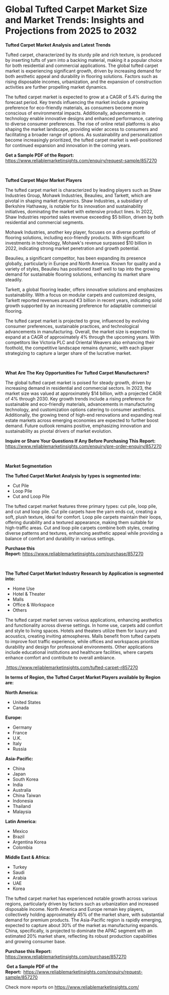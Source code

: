 <p><h1>Global Tufted Carpet Market Size and Market Trends: Insights and Projections from 2025 to 2032</h1></p><p><strong>Tufted Carpet Market Analysis and Latest Trends</strong></p>
<p><p>Tufted carpet, characterized by its sturdy pile and rich texture, is produced by inserting tufts of yarn into a backing material, making it a popular choice for both residential and commercial applications. The global tufted carpet market is experiencing significant growth, driven by increasing demand for both aesthetic appeal and durability in flooring solutions. Factors such as rising disposable incomes, urbanization, and the expansion of construction activities are further propelling market dynamics.</p><p>The tufted carpet market is expected to grow at a CAGR of 5.4% during the forecast period. Key trends influencing the market include a growing preference for eco-friendly materials, as consumers become more conscious of environmental impacts. Additionally, advancements in technology enable innovative designs and enhanced performance, catering to diverse consumer preferences. The rise of online retail platforms is also shaping the market landscape, providing wider access to consumers and facilitating a broader range of options. As sustainability and personalization become increasingly prioritized, the tufted carpet market is well-positioned for continued expansion and innovation in the coming years.</p></p>
<p><strong>Get a Sample PDF of the Report:&nbsp;</strong> <a href="https://www.reliablemarketinsights.com/enquiry/request-sample/857270?utm_campaign=2129&utm_medium=2&utm_source=Github&utm_content=ia&utm_term=07022025&utm_id=tufted-carpet">https://www.reliablemarketinsights.com/enquiry/request-sample/857270</a></p>
<p>&nbsp;</p>
<p><strong>Tufted Carpet Major Market Players</strong></p>
<p><p>The tufted carpet market is characterized by leading players such as Shaw Industries Group, Mohawk Industries, Beaulieu, and Tarkett, which are pivotal in shaping market dynamics. Shaw Industries, a subsidiary of Berkshire Hathaway, is notable for its innovation and sustainability initiatives, dominating the market with extensive product lines. In 2022, Shaw Industries reported sales revenue exceeding $5 billion, driven by both residential and commercial segments. </p><p>Mohawk Industries, another key player, focuses on a diverse portfolio of flooring solutions, including eco-friendly products. With significant investments in technology, Mohawk's revenue surpassed $10 billion in 2022, indicating strong market penetration and growth potential.</p><p>Beaulieu, a significant competitor, has been expanding its presence globally, particularly in Europe and North America. Known for quality and a variety of styles, Beaulieu has positioned itself well to tap into the growing demand for sustainable flooring solutions, enhancing its market share steadily.</p><p>Tarkett, a global flooring leader, offers innovative solutions and emphasizes sustainability. With a focus on modular carpets and customized designs, Tarkett reported revenues around €3 billion in recent years, indicating solid growth supported by an increasing preference for adaptable commercial flooring.</p><p>The tufted carpet market is projected to grow, influenced by evolving consumer preferences, sustainable practices, and technological advancements in manufacturing. Overall, the market size is expected to expand at a CAGR of approximately 4% through the upcoming years. With competitors like Victoria PLC and Oriental Weavers also enhancing their foothold, the competitive landscape remains dynamic, with each player strategizing to capture a larger share of the lucrative market.</p></p>
<p>&nbsp;</p>
<p><strong>What Are The Key Opportunities For Tufted Carpet Manufacturers?</strong></p>
<p><p>The global tufted carpet market is poised for steady growth, driven by increasing demand in residential and commercial sectors. In 2023, the market size was valued at approximately $14 billion, with a projected CAGR of 4% through 2030. Key growth trends include a rising preference for sustainable and eco-friendly materials, advancements in manufacturing technology, and customization options catering to consumer aesthetics. Additionally, the growing trend of high-end renovations and expanding real estate markets across emerging economies are expected to further boost demand. Future outlook remains positive, emphasizing innovation and sustainability as pivotal drivers of market evolution.</p></p>
<p><strong>Inquire or Share Your Questions If Any Before Purchasing This Report:</strong> <a href="https://www.reliablemarketinsights.com/enquiry/pre-order-enquiry/857270?utm_campaign=2129&utm_medium=2&utm_source=Github&utm_content=ia&utm_term=07022025&utm_id=tufted-carpet">https://www.reliablemarketinsights.com/enquiry/pre-order-enquiry/857270</a></p>
<p>&nbsp;</p>
<p><strong>Market Segmentation</strong></p>
<p><strong>The Tufted Carpet Market Analysis by types is segmented into:</strong></p>
<p><ul><li>Cut Pile</li><li>Loop Pile</li><li>Cut and Loop Pile</li></ul></p>
<p><p>The tufted carpet market features three primary types: cut pile, loop pile, and cut and loop pile. Cut pile carpets have the yarn ends cut, creating a soft, plush texture, ideal for comfort. Loop pile carpets maintain their loops, offering durability and a textured appearance, making them suitable for high-traffic areas. Cut and loop pile carpets combine both styles, creating diverse patterns and textures, enhancing aesthetic appeal while providing a balance of comfort and durability in various settings.</p></p>
<p><strong>Purchase this Report:&nbsp;</strong><a href="https://www.reliablemarketinsights.com/purchase/857270?utm_campaign=2129&utm_medium=2&utm_source=Github&utm_content=ia&utm_term=07022025&utm_id=tufted-carpet">https://www.reliablemarketinsights.com/purchase/857270</a></p>
<p>&nbsp;</p>
<p><strong>The Tufted Carpet Market Industry Research by Application is segmented into:</strong></p>
<p><ul><li>Home Use</li><li>Hotel & Theater</li><li>Malls</li><li>Office & Workspace</li><li>Others</li></ul></p>
<p><p>The tufted carpet market serves various applications, enhancing aesthetics and functionality across diverse settings. In home use, carpets add comfort and style to living spaces. Hotels and theaters utilize them for luxury and acoustics, creating inviting atmospheres. Malls benefit from tufted carpets to improve foot traffic experience, while offices and workspaces prioritize durability and design for professional environments. Other applications include educational institutions and healthcare facilities, where carpets enhance comfort and contribute to overall ambiance.</p></p>
<p><a href="https://www.reliablemarketinsights.com/tufted-carpet-r857270?utm_campaign=2129&utm_medium=2&utm_source=Github&utm_content=ia&utm_term=07022025&utm_id=tufted-carpet">&nbsp;https://www.reliablemarketinsights.com/tufted-carpet-r857270</a></p>
<p><strong>In terms of Region, the Tufted Carpet Market Players available by Region are:</strong></p>
<p>
    <p> <strong> North America: </strong>
        <ul>
            <li>United States</li>
            <li>Canada</li>
        </ul>
        </p> 
    <p> <strong> Europe: </strong>
        <ul>
            <li>Germany</li>
            <li>France</li>
            <li>U.K.</li>
            <li>Italy</li>
            <li>Russia</li>
        </ul>
        </p> 
    <p> <strong> Asia-Pacific: </strong>
        <ul>
            <li>China</li>
            <li>Japan</li>
            <li>South Korea</li>
            <li>India</li>
            <li>Australia</li>
            <li>China Taiwan</li>
            <li>Indonesia</li>
            <li>Thailand</li>
            <li>Malaysia</li>
        </ul>
        </p> 
    <p> <strong> Latin America: </strong>
        <ul>
            <li>Mexico</li>
            <li>Brazil</li>
            <li>Argentina Korea</li>
            <li>Colombia</li>
        </ul>
        </p> 
    <p> <strong> Middle East & Africa: </strong>
        <ul>
            <li>Turkey</li>
            <li>Saudi</li>
            <li>Arabia</li>
            <li>UAE</li>
            <li>Korea</li>
        </ul>
    </p>
    </p>
<p><p>The tufted carpet market has experienced notable growth across various regions, particularly driven by factors such as urbanization and increased disposable income. North America and Europe remain key players, collectively holding approximately 45% of the market share, with substantial demand for premium products. The Asia-Pacific region is rapidly emerging, expected to capture about 30% of the market as manufacturing expands. China, specifically, is projected to dominate the APAC segment with an estimated 20% market share, reflecting its robust production capabilities and growing consumer base.</p></p>
<p><strong>Purchase this Report: </strong><a href="https://www.reliablemarketinsights.com/purchase/857270?utm_campaign=2129&utm_medium=2&utm_source=Github&utm_content=ia&utm_term=07022025&utm_id=tufted-carpet">https://www.reliablemarketinsights.com/purchase/857270</a></p>
<p>&nbsp;<strong>Get a Sample PDF of the Report:&nbsp;&nbsp;</strong><a href="https://www.reliablemarketinsights.com/enquiry/request-sample/857270?utm_campaign=2129&utm_medium=2&utm_source=Github&utm_content=ia&utm_term=07022025&utm_id=tufted-carpet">https://www.reliablemarketinsights.com/enquiry/request-sample/857270</a></p>
<p><strong></strong></p>
<p>Check more reports on <a href="https://www.reliablemarketinsights.com/?utm_campaign=2129&utm_medium=2&utm_source=Github&utm_content=ia&utm_term=07022025&utm_id=tufted-carpet">https://www.reliablemarketinsights.com/</a></p>